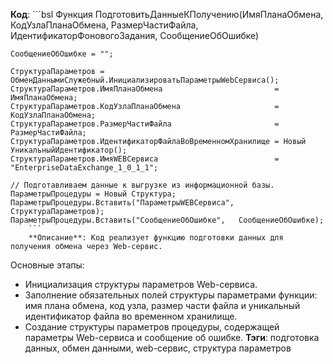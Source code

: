 **Код**:
        ```bsl
        Функция ПодготовитьДанныеКПолучению(ИмяПланаОбмена, КодУзлаПланаОбмена, РазмерЧастиФайла, ИдентификаторФоновогоЗадания, СообщениеОбОшибке)

	СообщениеОбОшибке = "";

	СтруктураПараметров = ОбменДаннымиСлужебный.ИнициализироватьПараметрыWebСервиса();
	СтруктураПараметров.ИмяПланаОбмена                         = ИмяПланаОбмена;
	СтруктураПараметров.КодУзлаПланаОбмена                     = КодУзлаПланаОбмена;
	СтруктураПараметров.РазмерЧастиФайла                       = РазмерЧастиФайла;
	СтруктураПараметров.ИдентификаторФайлаВоВременномХранилище = Новый УникальныйИдентификатор();
	СтруктураПараметров.ИмяWEBСервиса                          = "EnterpriseDataExchange_1_0_1_1";

	// Подготавливаем данные к выгрузке из информационной базы.
	ПараметрыПроцедуры = Новый Структура;
	ПараметрыПроцедуры.Вставить("ПараметрыWEBСервиса", СтруктураПараметров);
	ПараметрыПроцедуры.Вставить("СообщениеОбОшибке",   СообщениеОбОшибке);
        ```
        **Описание**: Код реализует функцию подготовки данных для получения обмена через Web-сервис.

Основные этапы:
- Инициализация структуры параметров Web-сервиса.
- Заполнение обязательных полей структуры параметрами функции: имя плана обмена, код узла, размер части файла и уникальный идентификатор файла во временном хранилище.
- Создание структуры параметров процедуры, содержащей параметры Web-сервиса и сообщение об ошибке.
**Тэги**: подготовка данных, обмен данными, web-сервис, структура параметров